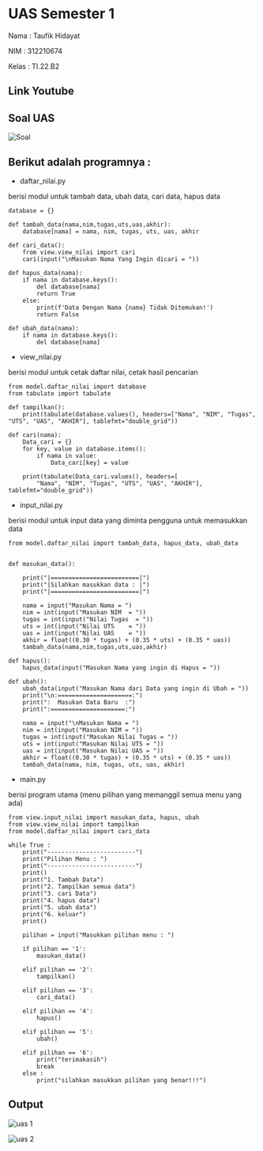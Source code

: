 # UAS Semester 1

Nama  : Taufik Hidayat

NIM   : 312210674

Kelas : TI.22.B2


## Link Youtube





## Soal UAS

![Soal](https://user-images.githubusercontent.com/115480692/210613432-4aec9f6e-bda3-42c5-8663-08226bb7442e.png)


## Berikut adalah programnya :

* daftar_nilai.py

berisi modul untuk tambah data, ubah data, cari data, hapus data

    database = {}

    def tambah_data(nama,nim,tugas,uts,uas,akhir):
        database[nama] = nama, nim, tugas, uts, uas, akhir

    def cari_data():
        from view.view_nilai import cari
        cari(input("\nMasukan Nama Yang Ingin dicari = "))

    def hapus_data(nama):
        if nama in database.keys():
            del database[nama]
            return True
        else:
            print(f'Data Dengan Nama {nama} Tidak Ditemukan!')
            return False

    def ubah_data(nama):
        if nama in database.keys():
            del database[nama]
        
        
* view_nilai.py
 
berisi modul untuk cetak daftar nilai, cetak hasil pencarian 

    from model.daftar_nilai import database
    from tabulate import tabulate

    def tampilkan():
        print(tabulate(database.values(), headers=["Nama", "NIM", "Tugas", "UTS", "UAS", "AKHIR"], tablefmt="double_grid"))

    def cari(nama):
        Data_cari = {}
        for key, value in database.items():
            if nama in value:
                Data_cari[key] = value

        print(tabulate(Data_cari.values(), headers=[
            "Nama", "NIM", "Tugas", "UTS", "UAS", "AKHIR"], tablefmt="double_grid"))
    
    
* input_nilai.py

berisi modul untuk input data yang diminta pengguna untuk memasukkan data

    from model.daftar_nilai import tambah_data, hapus_data, ubah_data


    def masukan_data():

        print("|=========================|")
        print("|Silahkan masukkan data : |")
        print("|=========================|")

        nama = input("Masukan Nama = ")
        nim = int(input("Masukan NIM  = "))
        tugas = int(input("Nilai Tugas  = "))
        uts = int(input("Nilai UTS    = "))
        uas = int(input("Nilai UAS    = "))
        akhir = float((0.30 * tugas) + (0.35 * uts) + (0.35 * uas))
        tambah_data(nama,nim,tugas,uts,uas,akhir)

    def hapus():
        hapus_data(input("Masukan Nama yang ingin di Hapus = "))

    def ubah():
        ubah_data(input("Masukan Nama dari Data yang ingin di Ubah = "))
        print("\n:=====================:")
        print(":  Masukan Data Baru  :")
        print(":=====================:")

        nama = input("\nMasukan Nama = ")
        nim = int(input("Masukan NIM = "))
        tugas = int(input("Masukan Nilai Tugas = "))
        uts = int(input("Masukan Nilai UTS = "))
        uas = int(input("Masukan Nilai UAS = "))
        akhir = float((0.30 * tugas) + (0.35 * uts) + (0.35 * uas))
        tambah_data(nama, nim, tugas, uts, uas, akhir)
    
    
* main.py

berisi program utama (menu pilihan yang memanggil semua menu yang ada)

    from view.input_nilai import masukan_data, hapus, ubah
    from view.view_nilai import tampilkan
    from model.daftar_nilai import cari_data

    while True :
        print("-------------------------")
        print("Pilihan Menu : ")
        print("-------------------------")
        print()
        print("1. Tambah Data")
        print("2. Tampilkan semua data")
        print("3. cari Data")
        print("4. hapus data")
        print("5. ubah data")
        print("6. keluar")
        print()

        pilihan = input("Masukkan pilihan menu : ")

        if pilihan == '1':
            masukan_data()

        elif pilihan == '2':
            tampilkan()

        elif pilihan == '3':
            cari_data()

        elif pilihan == '4':
            hapus()

        elif pilihan == '5':
            ubah()

        elif pilihan == '6':
            print("terimakasih")
            break
        else :
            print("silahkan masukkan pilihan yang benar!!!")
            
            
            
            
## Output

![uas 1](https://user-images.githubusercontent.com/115480692/212340641-6cd3d945-5f1e-4f6c-b3f6-b5725ab2e927.png)




![uas 2](https://user-images.githubusercontent.com/115480692/212340820-8ae470b5-078a-4de5-8120-9ae5f6edfdff.png)



